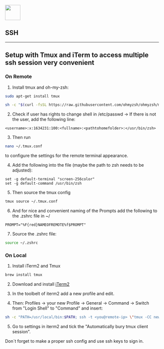 <img src="https://cdn-icons-png.flaticon.com/512/5262/5262032.png" width=50></img>
## SSH

---

## Setup with Tmux and iTerm to access multiple ssh session very convenient

### On Remote

1) Install tmux and oh-my-zsh:

```bash
sudo apt-get install tmux
```

```bash
sh -c "$(curl -fsSL https://raw.githubusercontent.com/ohmyzsh/ohmyzsh/master/tools/install.sh)"
```

2) Check if user has rights to change shell in /etc/passwd -> If there is not the user, add the following line:

```text
<username>:x:1634231:100:<fullname>:<pathtohomefolder>:</usr/bin/zsh>
```

3) Then run

```bash
nano ~/.tmux.conf
```

to configure the settings for the remote terminal appearance.

4) Add the following into the file (maybe the path to zsh needs to be adjusted):
```text
set -g default-terminal "screen-256color"
set -g default-command /usr/bin/zsh
```

5) Then source the tmux config

```bash
tmux source ~/.tmux.conf
```

6) And for nice and convenient naming of the Prompts add the following to the .zshrc file in ~/

```text
PROMPT="%F{red}NAMEOFREMOTE%f$PROMPT"
```

7) Source the .zshrc file:

```bash
source ~/.zshrc
```

### On Local

1) Install iTerm2 and Tmux

```bash
brew install tmux
```

2) Download and install [iTerm2](https://iterm2.com)

3) In the toolbelt of iterm2 add a new profile and edit. 

4) Then:
Profiles -> your new Profile -> General -> Command -> Switch from "Login Shell" to "Command" and insert:

```bash
sh -c "PATH=/usr/local/bin:$PATH; ssh -t <you@remote-ip> \"tmux -CC new -A -s <name-of-session>\""
```

5) Go to settings in iterm2 and tick the "Automatically bury tmux client session". 

Don´t forget to make a proper ssh config and use ssh keys to sign in.

